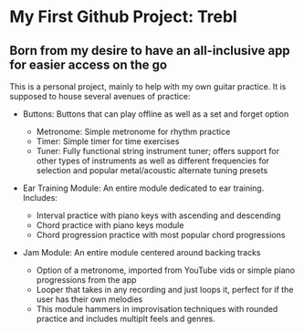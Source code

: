 # My First Github Project: Trebl
## Born from my desire to have an all-inclusive app for easier access on the go

This is a personal project, mainly to help with my own guitar practice. It is
supposed to house several avenues of practice:

* Buttons: Buttons that can play offline as well as a set and forget option
  * Metronome: Simple metronome for rhythm practice 
  * Timer: Simple timer for time exercises 
  * Tuner: Fully functional string instrument tuner; offers support for other 
types of instruments as well as different frequencies for selection and popular 
metal/acoustic alternate tuning presets

* Ear Training Module: An entire module dedicated to ear training. 
Includes: 
  * Interval practice with piano keys with ascending and descending
  * Chord practice with piano keys module
  * Chord progression practice with most popular chord progressions

* Jam Module:  An entire module centered around backing tracks
  * Option of a metronome, imported from YouTube vids or simple piano 
    progressions from the app
  * Looper that takes in any recording and just loops it, perfect for if the 
  user has their own melodies
  * This module hammers in improvisation techniques with rounded practice and 
includes multiplt feels and genres. 